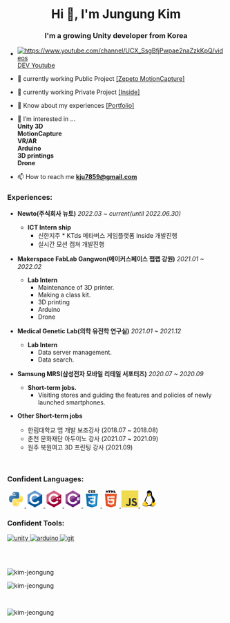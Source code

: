 <!---
Kim-JeongUng/Kim-JeongUng is a ✨ special ✨ repository because its `README.md` (this file) appears on your GitHub profile.
You can click the Preview link to take a look at your changes.
https://github.com/rahuldkjain/github-profile-readme-generator
--->
<h1 align="center">Hi 👋, I'm Jungung Kim</h1>
<h3 align="center">I'm a growing Unity developer from Korea</h3>

<p>
    
- <a href="https://www.youtube.com/channel/UCX_SsgBfjPwpae2naZzkKpQ" target="blank"><img align="center" src="https://raw.githubusercontent.com/rahuldkjain/github-profile-readme-generator/master/src/images/icons/Social/youtube.svg" alt="https://www.youtube.com/channel/UCX_SsgBfjPwpae2naZzkKpQ/videos" height="30" width="40" /></a> [DEV Youtube](https://www.youtube.com/channel/UCX_SsgBfjPwpae2naZzkKpQ)
</p>

- 🔭 currently working Public Project [[Zepeto MotionCapture]](https://github.com/Kim-JeongUng/ZEPETO-Unity-Barracuda-MotionCapture)<br>

- 🔭 currently working Private Project [[Inside]](https://early-gum-3f7.notion.site/Inside-ccdc0eb640684cefbdd2287f93009fff)<br>

- 📄 Know about my experiences [[Portfolio]](https://github.com/Kim-JeongUng/portfolio/blob/Unity/%EA%B9%80%EC%A0%95%EC%9B%85_%EC%9C%A0%EB%8B%88%ED%8B%B0%EA%B0%9C%EB%B0%9C%EC%9E%90_%ED%8F%AC%ED%8A%B8%ED%8F%B4%EB%A6%AC%EC%98%A4.pdf)

- 👀 I’m interested in ...<br>
**Unity 3D<br>
MotionCapture<br>
VR/AR<br>
Arduino<br>
3D printings<br>
Drone<br>**

- 📫 How to reach me **kju7859@gmail.com**

<h3>Experiences:</h3>

- **Newto(주식회사 뉴토)** *2022.03 ~ current(until 2022.06.30)* 
    - **ICT Intern ship**
        - 신한지주 * KTds 메타버스 게임플랫폼 Inside 개발진행
        - 실시간 모션 캡쳐 개발진행
    
- **Makerspace FabLab Gangwon(메이커스페이스 팹랩 강원)** *2021.01 ~ 2022.02*
    - **Lab Intern**
        - Maintenance of 3D printer.
        - Making a class kit. 
        - 3D printing
        - Arduino
        - Drone
        
- **Medical Genetic Lab(의학 유전학 연구실)** *2021.01 ~ 2021.12*
    - **Lab Intern**
        - Data server management.
        - Data search.

- **Samsung MRS(삼성전자 모바일 리테일 서포터즈)** *2020.07 ~ 2020.09* 
    - **Short-term jobs.**
        - Visiting stores and guiding the features and policies of newly launched smartphones.

- **Other Short-term jobs**
  - 한림대학교 앱 개발 보조강사 (2018.07 ~ 2018.08) 
  - 춘천 문화재단 아두이노 강사 (2021.07 ~ 2021.09)
  - 원주 북원여고 3D 프린팅 강사 (2021.09)

<br>
<h3 align="left">Confident Languages:</h3>
<p align="left"><a href="https://www.python.org" target="_blank"> <img src="https://raw.githubusercontent.com/devicons/devicon/master/icons/python/python-original.svg" alt="python" width="40" height="40"/> </a>   <a href="https://www.cprogramming.com/" target="_blank"> <img src="https://raw.githubusercontent.com/devicons/devicon/master/icons/c/c-original.svg" alt="c" width="40" height="40"/> </a> <a href="https://www.w3schools.com/cpp/" target="_blank"> <img src="https://raw.githubusercontent.com/devicons/devicon/master/icons/cplusplus/cplusplus-original.svg" alt="cplusplus" width="40" height="40"/> </a> <a href="https://www.w3schools.com/cs/" target="_blank"> <img src="https://raw.githubusercontent.com/devicons/devicon/master/icons/csharp/csharp-original.svg" alt="csharp" width="40" height="40"/> </a> <a href="https://www.w3schools.com/css/" target="_blank"> <img src="https://raw.githubusercontent.com/devicons/devicon/master/icons/css3/css3-original-wordmark.svg" alt="css3" width="40" height="40"/> </a> <a href="https://www.w3.org/html/" target="_blank"> <img src="https://raw.githubusercontent.com/devicons/devicon/master/icons/html5/html5-original-wordmark.svg" alt="html5" width="40" height="40"/> </a> <a href="https://developer.mozilla.org/en-US/docs/Web/JavaScript" target="_blank"> <img src="https://raw.githubusercontent.com/devicons/devicon/master/icons/javascript/javascript-original.svg" alt="javascript" width="40" height="40"/> </a> <a href="https://www.linux.org/" target="_blank"> <img src="https://raw.githubusercontent.com/devicons/devicon/master/icons/linux/linux-original.svg" alt="linux" width="40" height="40"/> </a> </p>
<h3 align="left">Confident Tools:</h3>
<p align="left"> <a href="https://unity.com/" target="_blank"> <img src="https://www.vectorlogo.zone/logos/unity3d/unity3d-icon.svg" alt="unity" width="40" height="40"/> </a> <a href="https://www.arduino.cc/" target="_blank"> <img src="https://cdn.worldvectorlogo.com/logos/arduino-1.svg" alt="arduino" width="40" height="40"/> </a>   </a> <a href="https://git-scm.com/" target="_blank"> <img src="https://www.vectorlogo.zone/logos/git-scm/git-scm-icon.svg" alt="git" width="40" height="40"/> </a> </p>
<br><br>

<p><img align="left" src="https://github-readme-stats.vercel.app/api/top-langs?username=kim-jeongung&show_icons=true&locale=en&layout=compact" alt="kim-jeongung" /></p>
<br>
<p>&nbsp;<img align="left" src="https://github-readme-stats.vercel.app/api?username=kim-jeongung&show_icons=true&locale=en" alt="kim-jeongung" /></p>
<br>
<p><img align="left" src="https://github-readme-streak-stats.herokuapp.com/?user=kim-jeongung&" alt="kim-jeongung" /></p>
